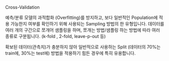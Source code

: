 Cross-Validation

예측/분류 모델의 과적합화 (Overfitting)를 방지하고, 보다 일반적인 Population에 적용 가능한지 여부를 확인하기 위해 사용되는 Sampling 방법의 한 유형입니다. 데이터를 여러 개의 구간으로 쪼개어 샘플링을 하며, 쪼개는 방법/샘플링 하는 방법에 따라 여러 종류로 구분됩니다. (k-fold , 2-fold, leave-p-out 등)

확보된 데이터(관측치)가 충분하지 않아 일반적으로 사용하는 Split (데이터의 70%는 train에, 30%는 test에) 방법을 적용하기 힘든 경우에 특히 유용합니다.